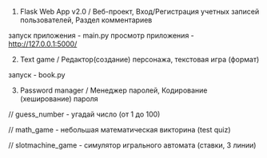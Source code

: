 1. Flask Web App v2.0
/ Веб-проект, Вход/Регистрация учетных записей пользователей, Раздел комментариев

запуск приложения - main.py
просмотр приложения - http://127.0.0.1:5000/

2. Text game
/ Редактор(создание) персонажа, текстовая игра (формат)

запуск - book.py

3. Password manager
/ Менеджер паролей, Кодирование (хеширование) пароля


// guess_number - угадай число (от 1 до 100)

// math_game - небольшая математическая викторина (test quiz)

// slotmachine_game - симулятор игрального автомата (ставки, 3 линии)

